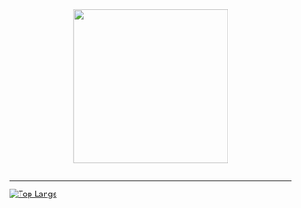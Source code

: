 <div id="header" align="center"><img src="https://media.giphy.com/media/gjrYDwbjnK8x36xZIO/giphy.gif" width="275"></img></div><br>

---


[![Top Langs](https://github-readme-stats.vercel.app/api/top-langs/?username=gwhiite&theme=synthwave)](https://github.com/anuraghazra/github-readme-stats)

